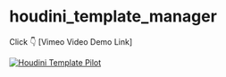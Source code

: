 # houdini_template_manager

Click :point_down: [Vimeo Video Demo Link]

[![Houdini Template Pilot](https://i.ibb.co/BrjNvkG/tp.jpg)](https://vimeo.com/897104945 "Houdini Template Pilot")
